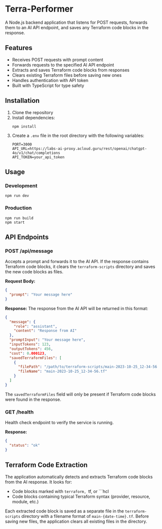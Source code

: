 # Terra-Performer

A Node.js backend application that listens for POST requests, forwards them to an AI API endpoint, and saves any Terraform code blocks in the response.

## Features

- Receives POST requests with prompt content
- Forwards requests to the specified AI API endpoint
- Extracts and saves Terraform code blocks from responses
- Clears existing Terraform files before saving new ones
- Handles authentication with API token
- Built with TypeScript for type safety

## Installation

1. Clone the repository
2. Install dependencies:
   ```
   npm install
   ```
3. Create a `.env` file in the root directory with the following variables:
   ```
   PORT=3000
   API_URL=https://labs-ai-proxy.acloud.guru/rest/openai/chatgpt-4o/v1/chat/completions
   API_TOKEN=your_api_token
   ```

## Usage

### Development

```
npm run dev
```

### Production

```
npm run build
npm start
```

## API Endpoints

### POST /api/message

Accepts a prompt and forwards it to the AI API. If the response contains Terraform code blocks, it clears the `terraform-scripts` directory and saves the new code blocks as files.

**Request Body:**
```json
{
  "prompt": "Your message here"
}
```

**Response:**
The response from the AI API will be returned in this format:
```json
{
  "message": {
    "role": "assistant",
    "content": "Response from AI"
  },
  "promptInput": "Your message here",
  "inputTokens": 123,
  "outputTokens": 456,
  "cost": 0.000123,
  "savedTerraformFiles": [
    {
      "filePath": "/path/to/terraform-scripts/main-2023-10-25_12-34-56.tf",
      "fileName": "main-2023-10-25_12-34-56.tf"
    }
  ]
}
```

The `savedTerraformFiles` field will only be present if Terraform code blocks were found in the response.

### GET /health

Health check endpoint to verify the service is running.

**Response:**
```json
{
  "status": "ok"
}
```

## Terraform Code Extraction

The application automatically detects and extracts Terraform code blocks from the AI response. It looks for:

- Code blocks marked with ```terraform, ```tf, or ```hcl
- Code blocks containing typical Terraform syntax (provider, resource, module, etc.)

Each extracted code block is saved as a separate file in the `terraform-scripts` directory with a filename format of `main-{date-time}.tf`. Before saving new files, the application clears all existing files in the directory.